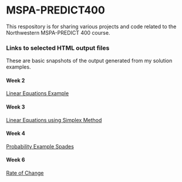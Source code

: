 # MSPA-PREDICT400
This respository is for sharing various projects and code related to the Northwestern MSPA-PREDICT 400 course.

### Links to selected HTML output files
These are basic snapshots of the output generated from my solution examples.

#### Week 2
[Linear Equations Example](http://andrewdavidknight.com/projects/mspa-predict400/wk2/Wk2LinearEq.html)

#### Week 3
[Linear Equations using Simplex Method](http://andrewdavidknight.com/projects/mspa-predict400/wk3/Linear+Equations+using+Simplex.html)

#### Week 4
[Probability Example Spades](http://andrewdavidknight.com/projects/mspa-predict400/wk4/Probability_Example_Spades.html)

#### Week 6
[Rate of Change](http://andrewdavidknight.com/projects/mspa-predict400/wk6/Simple%2BConvergence%2BGraphs%2Busing%2BPlotly.html)
